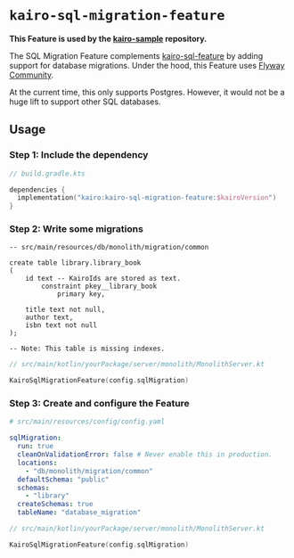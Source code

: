 # `kairo-sql-migration-feature`

**This Feature is used by the [kairo-sample](https://github.com/hudson155/kairo-sample) repository.**

The SQL Migration Feature complements [kairo-sql-feature](../kairo-sql-feature)
by adding support for database migrations.
Under the hood, this Feature uses [Flyway Community](https://www.red-gate.com/products/flyway/community/).

At the current time, this only supports Postgres.
However, it would not be a huge lift to support other SQL databases.

## Usage

### Step 1: Include the dependency

```kotlin
// build.gradle.kts

dependencies {
  implementation("kairo:kairo-sql-migration-feature:$kairoVersion")
}
```

### Step 2: Write some migrations

```postgresql
-- src/main/resources/db/monolith/migration/common

create table library.library_book
(
    id text -- KairoIds are stored as text.
        constraint pkey__library_book
            primary key,

    title text not null,
    author text,
    isbn text not null
);

-- Note: This table is missing indexes.
```

```kotlin
// src/main/kotlin/yourPackage/server/monolith/MonolithServer.kt

KairoSqlMigrationFeature(config.sqlMigration)
```

### Step 3: Create and configure the Feature

```yaml
# src/main/resources/config/config.yaml

sqlMigration:
  run: true
  cleanOnValidationError: false # Never enable this in production.
  locations:
    - "db/monolith/migration/common"
  defaultSchema: "public"
  schemas:
    - "library"
  createSchemas: true
  tableName: "database_migration"
```

```kotlin
// src/main/kotlin/yourPackage/server/monolith/MonolithServer.kt

KairoSqlMigrationFeature(config.sqlMigration)
```
